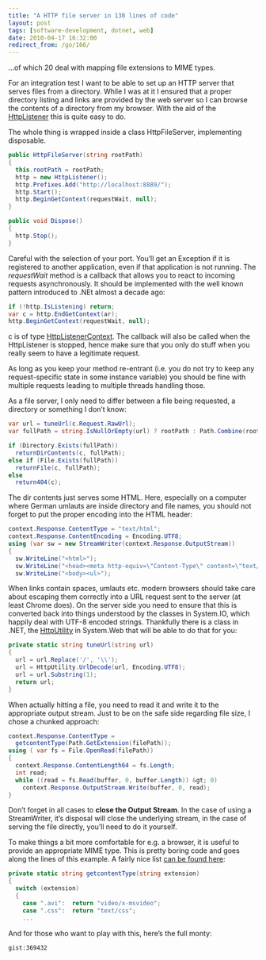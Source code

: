 ```yaml
---
title: "A HTTP file server in 130 lines of code"
layout: post
tags: [software-development, dotnet, web]
date: 2010-04-17 16:32:00
redirect_from: /go/166/
---
```


...of which 20 deal with mapping file extensions to MIME types. 

For an integration test I want to be able to set up an HTTP server that serves files from a directory. While I was at it I ensured that a proper directory listing and links are provided by the web server so I can browse the contents of a directory from my browser. With the aid of the [HttpListener](http://msdn.microsoft.com/en-us/library/system.net.httplistener.aspx) this is quite easy to do.

The whole thing is wrapped inside a class HttpFileServer, implementing disposable.

```csharp
public HttpFileServer(string rootPath)
{
  this.rootPath = rootPath;
  http = new HttpListener();
  http.Prefixes.Add("http://localhost:8889/");
  http.Start();
  http.BeginGetContext(requestWait, null);
}

public void Dispose()
{
  http.Stop();
}
```

Careful with the selection of your port. You’ll get an Exception if it is registered to another application, even if that application is not running. The _requestWait_ method is a callback that allows you to react to incoming requests asynchronously. It should be implemented with the well known pattern introduced to .NEt almost a decade ago:

```csharp
if (!http.IsListening) return;
var c = http.EndGetContext(ar);
http.BeginGetContext(requestWait, null);
```

c is of type [HttpListenerContext](http://msdn.microsoft.com/en-us/library/system.net.httplistenercontext.aspx). The callback will also be called when the HttpListener is stopped, hence make sure that you only do stuff when you really seem to have a legitimate request.

As long as you keep your method re-entrant (i.e. you do not try to keep any request-specific state in some instance variable) you should be fine with multiple requests leading to multiple threads handling those.

As a file server, I only need to differ between a file being requested, a directory or something I don’t know:

```csharp
var url = tuneUrl(c.Request.RawUrl);
var fullPath = string.IsNullOrEmpty(url) ? rootPath : Path.Combine(rootPath, url);

if (Directory.Exists(fullPath))
  returnDirContents(c, fullPath);
else if (File.Exists(fullPath))
  returnFile(c, fullPath);
else 
  return404(c);
```

The dir contents just serves some HTML. Here, especially on a computer where German umlauts are inside directory and file names, you should not forget to put the proper encoding into the HTML header:

```csharp
context.Response.ContentType = "text/html";
context.Response.ContentEncoding = Encoding.UTF8;
using (var sw = new StreamWriter(context.Response.OutputStream))
{
  sw.WriteLine("<html>");
  sw.WriteLine("<head><meta http-equiv=\"Content-Type\" content=\"text/html; charset=utf-8\"></head>");
  sw.WriteLine("<body><ul>");
```

When links contain spaces, umlauts etc. modern browsers should take care about escaping them correctly into a URL request sent to the server (at least Chrome does). On the server side you need to ensure that this is converted back into things understood by the classes in System.IO, which happily deal with UTF-8 encoded strings. Thankfully there is a class in .NET, the [HttpUtility](http://msdn.microsoft.com/en-us/library/system.web.httputility.aspx) in System.Web that will be able to do that for you:

```csharp
private static string tuneUrl(string url)
{
  url = url.Replace('/', '\\');
  url = HttpUtility.UrlDecode(url, Encoding.UTF8);
  url = url.Substring(1);
  return url;
}
```

When actually hitting a file, you need to read it and write it to the appropriate output stream. Just to be on the safe side regarding file size, I chose a chunked approach:

```csharp
context.Response.ContentType = 
  getcontentType(Path.GetExtension(filePath));
using ( var fs = File.OpenRead(filePath))
{
  context.Response.ContentLength64 = fs.Length;
  int read;
  while ((read = fs.Read(buffer, 0, buffer.Length)) &gt; 0)
    context.Response.OutputStream.Write(buffer, 0, read); 
}
```

Don’t forget in all cases to **close the Output Stream**. In the case of using a StreamWriter, it’s disposal will close the underlying stream, in the case of serving the file directly, you’ll need to do it yourself.

To make things a bit more comfortable for e.g. a browser, it is useful to provide an appropriate MIME type. This is pretty boring code and goes along the lines of this example. A fairly nice list [can be found here](http://www.feedforall.com/mime-types.htm):

```csharp
private static string getcontentType(string extension)
{
  switch (extension)
  {
    case ".avi":  return "video/x-msvideo";
    case ".css":  return "text/css";
    ...
```

And for those who want to play with this, here’s the full monty:

`gist:369432`